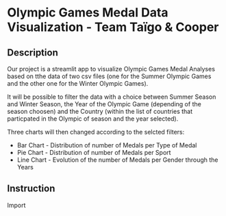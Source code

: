 # Olympic Games Medal Data Visualization - Team Taïgo & Cooper

## Description
Our project is a streamlit app to visualize Olympic Games Medal Analyses based on tthe data of two csv files (one for the Summer Olympic Games and the other one for the Winter Olympic Games).

It will be possible to filter the data with a choice between Summer Season and Winter Season, the Year of the Olympic Game (depending of the season choosen) and the Country (within the list of countries that particpated in the Olympic of season and the year selected).

Three charts will then changed according to the selcted filters:
* Bar Chart - Distribution of number of Medals per Type of Medal
* Pie Chart - Distribution of number of Medals per Sport
* Line Chart - Evolution of the number of Medals per Gender through the Years

## Instruction
Import 
